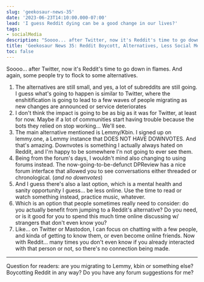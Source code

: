 ```yaml
---
slug: 'geekosaur-news-35'
date: '2023-06-23T14:10:00.000-07:00'
lead: 'I guess Reddit dying can be a good change in our lives?'
tags:
- socialMedia
description: "Soooo... after Twitter, now it's Reddit's time to go down in flames. And again, some people try to flock to some alternatives."
title: 'Geekosaur News 35: Reddit Boycott, Alternatives, Less Social Media?'
toc: false
---
```


Soooo... after Twitter, now it's Reddit's time to go down in flames. And again, some people try to flock to some alternatives.

1. The alternatives are still small, and yes, a lot of subreddits are still going. I guess what's going to happen is similar to Twitter, where the enshitification is going to lead to a few waves of people migrating as new changes are announced or service deteriorates
2. I don't think the impact is going to be as big as it was for Twitter, at least for now. Maybe if a lot of communities start having trouble because the bots they relied on stop working... We'll see.
3. The main alternative mentioned is Lemmy/Kbin. I signed up on lemmy.one, a Lemmy instance that DOES NOT HAVE DOWNVOTES. And that's amazing. Downvotes is something I actually always hated on Reddit, and I'm happy to be somewhere I'n not going to ever see them.
4. Being from the forum's days, I wouldn't mind also changing to using forums instead. The now-going-to-be-defunct DPReview has a nice forum interface that allowed you to see conversations either threaded or chronological. (*and no downvotes*)
5. And I guess there's also a last option, which is a mental health and sanity opportunity I guess... be less online. Use the time to read or watch something instead, practice music, whatever.
6. Which is an option that people sometimes really need to consider: do you actually benefit from jumping to a Reddit's alternative? Do you need, or is it good for you to spend this much time online discussing w/ strangers that don't even know you?
7. Like... on Twitter or Mastodon, I can focus on chatting with a few people, and kinda of getting to know them, or even become online friends. Now with Reddit... many times you don't even know if you already interacted with that person or not, so there's no connection being made.

---

Question for readers: are you migrating to Lemmy, kbin or something else? Boycotting Reddit in any way? Do you have any forum suggestions for me?